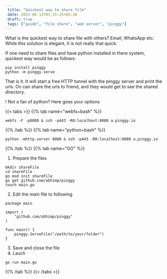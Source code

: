 ```yaml
---
 title: "Quickest way to share file" 
 date: 2023-06-13T01:15:25+05:30 
 draft: true 
 tags: ["guide", "file share", "web server", "pinggy"]
---
```


What is the quickest way to share file with others? Email, WhatsApp etc. While this solution is elegant, it is not really that quick.

If one need to share files and have python installed in there system, quickest way would be as follows:

```
pip install pinggy
python -m pinggy.serve
```

That is it. It will start a free HTTP tunnel with the pinggy server and print the urls.
On can share the urls to friend, and they would get to see the shared directory.

! Not a fan of python? Here goes your options

{{< tabs >}}
{{% tab name="webfs+bash" %}}

```
webfs -F -p8080 & ssh -p443 -R0:localhost:8080 a.pinggy.io
```

{{% /tab %}}
{{% tab name="python+bash" %}}

```
python -mhttp.server 8080 & ssh -p443 -R0:localhost:8080 a.pinggy.io
```

{{% /tab %}}
{{% tab name="GO" %}}

1. Prepare the files

```
mkdir shareFile
cd shareFile
go mod init shareFile
go get github.com/abhimp/pinggy
touch main.go
```

2. Edit the main file to following

```golang
package main

import (
	"github.com/abhimp/pinggy"
)

func main() {
	pinggy.ServeFile("/path/to/your/folder")
}
```

3. Save and close the file
4. Lauch

```
go run main.go
```

{{% /tab %}}
{{< /tabs >}}
